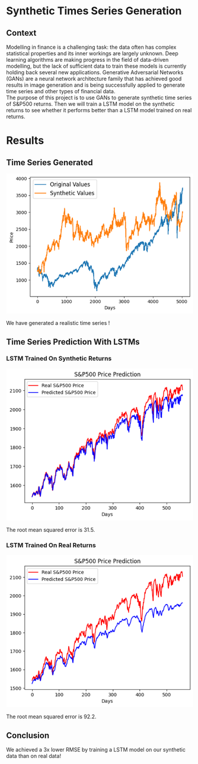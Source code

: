 # Synthetic Times Series Generation

## Context

Modelling in finance is a challenging task: the data often has complex statistical properties and its inner workings are largely unknown. Deep learning algorithms are making progress in the field of data-driven modelling, but the lack of sufficient data to train these models is currently holding back several new applications. Generative Adversarial Networks (GANs) are a neural network architecture family that has achieved good results in image generation and is being successfully applied to generate time series and other types of financial data.  
The purpose of this project is to use GANs to generate synthetic time series of S&P500 returns. Then we will train a LSTM model on the synthetic returns to see whether it performs better than a LSTM model trained on real returns.

# Results

## Time Series Generated

![image info](./images/time_series_generated.png)

We have generated a realistic time series !

## Time Series Prediction With LSTMs

### LSTM Trained On Synthetic Returns

![image info](./images/prediction_synthetic_data.png)

The root mean squared error is 31.5.

### LSTM Trained On Real Returns

![image info](./images/prediction_real_data.png)

The root mean squared error is 92.2.

## Conclusion

We achieved a 3x lower RMSE by training a LSTM model on our synthetic data than on real data!
